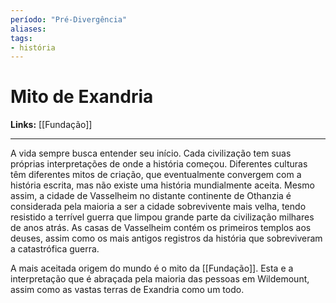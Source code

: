 ```yaml
---
período: "Pré-Divergência"
aliases:
tags:
- história
---
```

# **Mito de Exandria**

**Links:** [[Fundação]]

---
A vida sempre busca entender seu início. Cada civilização tem suas próprias interpretações de onde a história começou. Diferentes culturas têm diferentes mitos de criação, que eventualmente convergem com a história escrita, mas não existe uma história mundialmente aceita. Mesmo assim, a cidade de Vasselheim no distante continente de Othanzia é considerada pela maioria a ser a cidade sobrevivente mais velha, tendo resistido a terrível guerra que limpou grande parte da civilização milhares de anos atrás. As casas de Vasselheim contém os primeiros templos aos deuses, assim como os mais antigos registros da história que sobreviveram a catastrófica guerra.

A mais aceitada origem do mundo é o mito da [[Fundação]]. Esta e a interpretação que é abraçada pela maioria das pessoas em Wildemount, assim como as vastas terras de Exandria como um todo.